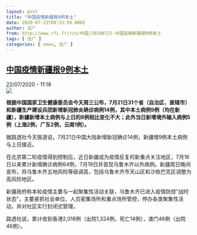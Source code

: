 ```yaml
---
layout: post
title: "中国疫情新疆报9例本土"
date: 2020-07-22T09:53:59.000Z
author: 法广
from: http://www.rfi.fr//cn/中国/20200722-中国疫情新疆报9例本土
tags: [ 法广 ]
categories: [ news, 法广 ]
---
```

<!--1595411639000-->
[中国疫情新疆报9例本土](http://www.rfi.fr//cn/%E4%B8%AD%E5%9B%BD/20200722-%E4%B8%AD%E5%9B%BD%E7%96%AB%E6%83%85%E6%96%B0%E7%96%86%E6%8A%A59%E4%BE%8B%E6%9C%AC%E5%9C%9F)
------

<div>
<div>22/07/2020 - 11:18</div><img src="https://s.rfi.fr/media/display/0a3aed80-4b3e-11ea-ba1b-005056a98db9/w:310/p:16x9/zhf.jpg"><p><strong>根据中国国家卫生健康委员会今天周三公布，7月21日31个省（自治区、直辖市）和新疆生产建设兵团新增新冠肺炎确诊病例14例，其中本土病例9例（均在新疆），新疆新增本土病例与上日的8例相比变化不大；此外当日新增境外输入病例5例（上海2例，广东2例，云南1例）。</strong></p><div class="t-content__body u-clearfix"><div class="m-interstitial"></div><p>据路透社今天报道说，7月21日中国大陆新增新冠确诊14例，新疆增9例本土病例与上日接近。</p><p>在北京第二轮疫情得到控制后，近日新疆成为疫情反复的新重点关注地区，7月16日以来累计新增确诊病例64例，7月19日并首现乌鲁木齐以外病例。新疆周日晚间宣布，将乌鲁木齐五地风险等级调高，包括乌鲁木齐市天山区和沙依巴克区调整为高风险地区。</p><p>新疆政府称本轮疫情主要与一起聚集性活动关联，乌鲁木齐已进入疫情防控“战时状态”，主要紧抓社会单位、人员密集场所和重点场所管控，停办各类聚集性活动，并对社区实行封闭式管理。</p><p>路透社说，累计收到香港2,018例（出院1,324例，死亡14例），澳门46例（出院46例）。</p><div class="o-self-promo o-self-promo--nl o-self-promo--hidden" data-selfpromo-newsletter></div><div class="o-self-promo o-self-promo--app o-self-promo--hidden" data-selfpromo-app></div></div>
</div>

